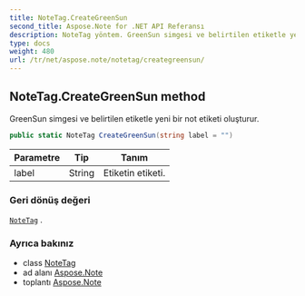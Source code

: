 ```yaml
---
title: NoteTag.CreateGreenSun
second_title: Aspose.Note for .NET API Referansı
description: NoteTag yöntem. GreenSun simgesi ve belirtilen etiketle yeni bir not etiketi oluşturur.
type: docs
weight: 480
url: /tr/net/aspose.note/notetag/creategreensun/
---
```

## NoteTag.CreateGreenSun method

GreenSun simgesi ve belirtilen etiketle yeni bir not etiketi oluşturur.

```csharp
public static NoteTag CreateGreenSun(string label = "")
```

| Parametre | Tip | Tanım |
| --- | --- | --- |
| label | String | Etiketin etiketi. |

### Geri dönüş değeri

[`NoteTag`](../) .

### Ayrıca bakınız

* class [NoteTag](../)
* ad alanı [Aspose.Note](../../notetag/)
* toplantı [Aspose.Note](../../../)


